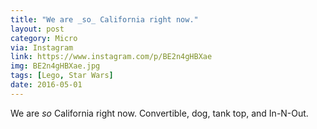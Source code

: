 ```yaml
---
title: "We are _so_ California right now."
layout: post
category: Micro
via: Instagram
link: https://www.instagram.com/p/BE2n4gHBXae
img: BE2n4gHBXae.jpg
tags: [Lego, Star Wars]
date: 2016-05-01
---
```

We are _so_ California right now. Convertible, dog, tank top, and In-N-Out.